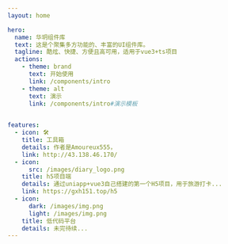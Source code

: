 ```yaml
---
layout: home

hero:
  name: 华玥组件库
  text: 这是个聚集多方功能的、丰富的UI组件库。
  tagline: 酷炫、快捷、方便且高可用，适用于vue3+ts项目
  actions:
    - theme: brand
      text: 开始使用
      link: /components/intro
    - theme: alt
      text: 演示
      link: /components/intro#演示模板
      

features:
  - icon: 🛠️
    title: 工具箱
    details: 作者是Amoureux555，
    link: http://43.138.46.170/
  - icon:
      src: /images/diary_logo.png
    title: h5项目端
    details: 通过uniapp+vue3自己搭建的第一个H5项目，用于旅游打卡...
    link: https://gxh151.top/h5
  - icon:
      dark: /images/img.png
      light: /images/img.png
    title: 低代码平台
    details: 未完待续...
---
```

